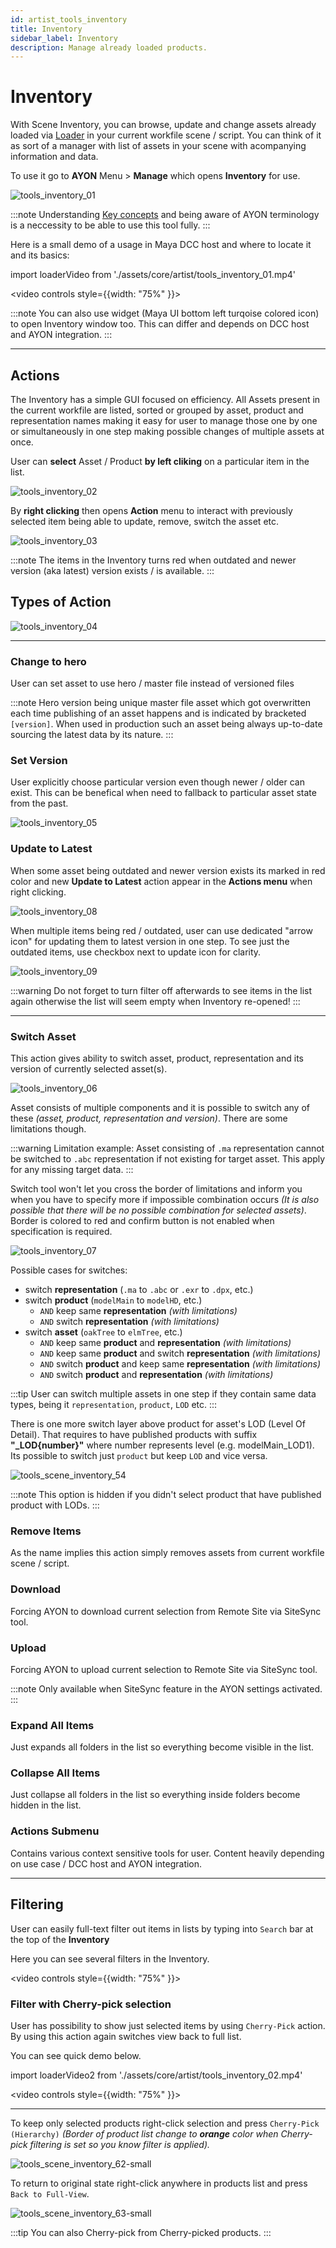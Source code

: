 ```yaml
---
id: artist_tools_inventory
title: Inventory
sidebar_label: Inventory
description: Manage already loaded products.
---
```


# Inventory

With Scene Inventory, you can browse, update and change assets already loaded via [Loader](artist_tools_loader) in your current workfile scene / script.
You can think of it as sort of a manager with list of assets in your scene with acompanying information and data.

To use it go to **AYON** Menu > **Manage**  which opens **Inventory** for use.

![tools_inventory_01](assets/core/artist/tools_inventory_01.png)

:::note
Understanding [Key concepts](artist_concepts) and being aware of AYON terminology is a neccessity to be able to use this tool fully.
:::

Here is a small demo of a usage in Maya DCC host and where to locate it and its basics:

import loaderVideo from './assets/core/artist/tools_inventory_01.mp4'

<video controls style={{width: "75%" }}>
  <source src={loaderVideo}/>
</video>

:::note
You can also use widget (Maya UI bottom left turqoise colored icon) to open Inventory window too. This can differ and depends on DCC host and AYON integration.
:::

___

## Actions

The Inventory has a simple GUI focused on efficiency. All Assets present in the current workfile are listed, sorted or grouped by asset, product and representation names making it easy for user to manage those one by one or simultaneously in one step making possible changes of multiple assets at once.

User can **select** Asset / Product **by left cliking** on a particular item in the list.

![tools_inventory_02](assets/core/artist/tools_inventory_02.png)

By **right clicking** then opens **Action** menu to interact with previously selected item being able to update, remove, switch the asset etc.

![tools_inventory_03](assets/core/artist/tools_inventory_03.png)


<!-- To interact with any container, you need to right click it and you'll see a drop down with possible actions. The key actions for production are already implemented, but more will be added over time. -->

:::note
The items in the Inventory turns red when outdated and newer version (aka latest) version exists / is available.
:::

## Types of Action

![tools_inventory_04](assets/core/artist/tools_inventory_04.png)

___

### Change to hero

User can set asset to use hero / master file instead of versioned files

:::note
Hero version being unique master file asset which got overwritten each time publishing of an asset happens and is indicated by bracketed ``[version]``. When used in production such an asset being always up-to-date sourcing the latest data by its nature.
:::

### Set Version

User explicitly choose particular version even though newer / older can exist. This can be benefical when need to fallback to particular asset state from the past.

![tools_inventory_05](assets/core/artist/tools_inventory_05.png)

### Update to Latest

When some asset being outdated and newer version exists its marked in red color and new **Update to Latest** action appear in the **Actions menu** when right clicking.

![tools_inventory_08](assets/core/artist/tools_inventory_08.png)

When multiple items being red / outdated, user can use dedicated "arrow icon" for updating them to latest version in one step. To see just the outdated items, use checkbox next to update icon for clarity. 

![tools_inventory_09](assets/core/artist/tools_inventory_09.png)

:::warning
Do not forget to turn filter off afterwards to see items in the list again otherwise the list will seem empty when Inventory re-opened!
:::
___

### Switch Asset
This action gives ability to switch asset, product, representation and its version of currently selected asset(s).


![tools_inventory_06](assets/core/artist/tools_inventory_06.png)


Asset consists of multiple components and it is possible to switch any of these *(asset, product, representation and version)*. There are some limitations though.

:::warning
Limitation example: Asset consisting of `.ma` representation cannot be switched to `.abc` representation if not existing for target asset. This apply for any missing target data. 
:::

Switch tool won't let you cross the border of limitations and inform you when you have to specify more if impossible combination occurs *(It is also possible that there will be no possible combination for selected assets)*. Border is colored to red and confirm button is not enabled when specification is required.

![tools_inventory_07](assets/core/artist/tools_inventory_07.png)

Possible cases for switches:
- switch **representation** (`.ma` to `.abc` or `.exr` to `.dpx`, etc.)
- switch **product** (`modelMain` to `modelHD`, etc.)
    - `AND` keep same **representation** *(with limitations)*
    - `AND` switch **representation** *(with limitations)*
- switch **asset** (`oakTree` to `elmTree`, etc.)
    - `AND` keep same **product** and **representation** *(with limitations)*
    - `AND` keep same **product** and switch **representation** *(with limitations)*
    - `AND` switch **product** and keep same **representation** *(with limitations)*
    - `AND` switch **product** and **representation** *(with limitations)*


:::tip
User can switch multiple assets in one step if they contain same data types, being it `representation`, `product`, `LOD` etc.
:::

There is one more switch layer above product for asset's LOD (Level Of Detail). That requires to have published products with suffix **"_LOD{number}"** where number represents level (e.g. modelMain_LOD1). Its possible to switch just `product` but keep `LOD` and vice versa.
 

![tools_scene_inventory_54](assets/core/artist/tools_scene_inventory_54.png) <!-- picture needs to be changed -->


:::note
This option is hidden if you didn't select product that have published product with LODs.
:::

### Remove Items

As the name implies this action simply removes assets from current workfile scene / script.


### Download

Forcing AYON to download current selection from Remote Site via SiteSync tool.

### Upload

Forcing AYON to upload current selection to Remote Site via SiteSync tool.

:::note
Only available when SiteSync feature in the AYON settings activated.
:::

### Expand All Items

Just expands all folders in the list so everything become visible in the list.

### Collapse All Items

Just collapse all folders in the list so everything inside folders become hidden in the list.

### Actions Submenu

Contains various context sensitive tools for user. Content heavily depending on use case / DCC host and AYON integration.

___

## Filtering

User can easily full-text filter out items in lists by typing into `Search` bar at the top of the **Inventory** 


Here you can see several filters in the Inventory.

<video controls style={{width: "75%" }}>
  <source src={loaderVideo}/>
</video>

### Filter with Cherry-pick selection

User has possibility to show just selected items by using ``Cherry-Pick`` action. By using this action again switches view back to full list.

You can see quick demo below.

import loaderVideo2 from './assets/core/artist/tools_inventory_02.mp4'

<video controls style={{width: "75%" }}>
  <source src={loaderVideo2}/>
</video>

___

<div class="row markdown">
<div class="col col--6 markdown">

To keep only selected products right-click selection and press `Cherry-Pick (Hierarchy)` *(Border of product list change to **orange** color when Cherry-pick filtering is set so you know filter is applied).*

</div>
<div class="col col--6 markdown">

![tools_scene_inventory_62-small](assets/core/artist/tools_scene_inventory_62-small.png)

</div>
</div>

<div class="row markdown">
<div class="col col--6 markdown">

To return to original state right-click anywhere in products list and press `Back to Full-View`.

</div>
<div class="col col--6 markdown">

![tools_scene_inventory_63-small](assets/core/artist/tools_scene_inventory_63-small.png)

</div>
</div>


:::tip
You can also Cherry-pick from Cherry-picked products.
:::
